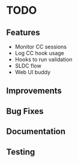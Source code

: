 # TODO

## Features
- Monitor CC sessions
- Log CC hook usage
- Hooks to run validation
- SLDC flow
- Web UI buddy

## Improvements

## Bug Fixes

## Documentation

## Testing